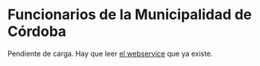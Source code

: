 # Funcionarios de la Municipalidad de Córdoba

Pendiente de carga. Hay que leer [el webservice](https://gobiernoabierto.cordoba.gob.ar/api/funciones/) que ya existe.  
